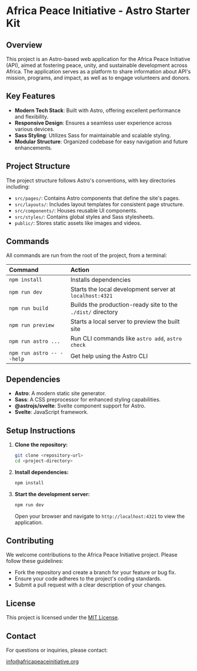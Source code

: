 # Africa Peace Initiative - Astro Starter Kit

## Overview

This project is an Astro-based web application for the Africa Peace Initiative (API), aimed at fostering peace, unity, and sustainable development across Africa. The application serves as a platform to share information about API's mission, programs, and impact, as well as to engage volunteers and donors.

## Key Features

-   **Modern Tech Stack**: Built with Astro, offering excellent performance and flexibility.
-   **Responsive Design**: Ensures a seamless user experience across various devices.
-   **Sass Styling**: Utilizes Sass for maintainable and scalable styling.
-   **Modular Structure**: Organized codebase for easy navigation and future enhancements.

## Project Structure

The project structure follows Astro's conventions, with key directories including:

-   `src/pages/`: Contains Astro components that define the site's pages.
-   `src/layouts/`: Includes layout templates for consistent page structure.
-   `src/components/`: Houses reusable UI components.
-   `src/styles/`: Contains global styles and Sass stylesheets.
-   `public/`: Stores static assets like images and videos.

## Commands

All commands are run from the root of the project, from a terminal:

| Command         | Action                                                     |
| :-------------- | :--------------------------------------------------------- |
| `npm install`   | Installs dependencies                                      |
| `npm run dev`   | Starts the local development server at `localhost:4321`    |
| `npm run build` | Builds the production-ready site to the `./dist/` directory |
| `npm run preview` | Starts a local server to preview the built site           |
| `npm run astro ...` | Run CLI commands like `astro add`, `astro check`         |
| `npm run astro -- --help` | Get help using the Astro CLI                       |

## Dependencies

-   **Astro**: A modern static site generator.
-   **Sass**: A CSS preprocessor for enhanced styling capabilities.
-   **@astrojs/svelte**: Svelte component support for Astro.
-   **Svelte**: JavaScript framework.

## Setup Instructions

1.  **Clone the repository:**

    ```bash
    git clone <repository-url>
    cd <project-directory>
    ```

2.  **Install dependencies:**

    ```bash
    npm install
    ```

3.  **Start the development server:**

    ```bash
    npm run dev
    ```

    Open your browser and navigate to `http://localhost:4321` to view the application.

## Contributing

We welcome contributions to the Africa Peace Initiative project. Please follow these guidelines:

-   Fork the repository and create a branch for your feature or bug fix.
-   Ensure your code adheres to the project's coding standards.
-   Submit a pull request with a clear description of your changes.

## License

This project is licensed under the [MIT License](LICENSE).

## Contact

For questions or inquiries, please contact:

[info@africapeaceinitiative.org](mailto:info@africapeaceinitiative.org)
